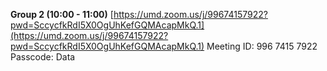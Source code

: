 **Group 2 (10:00 - 11:00)**
[https://umd.zoom.us/j/99674157922?pwd=SccycfkRdI5X0OgUhKefGQMAcapMkQ.1](https://umd.zoom.us/j/99674157922?pwd=SccycfkRdI5X0OgUhKefGQMAcapMkQ.1)
Meeting ID: 996 7415 7922
Passcode: Data

